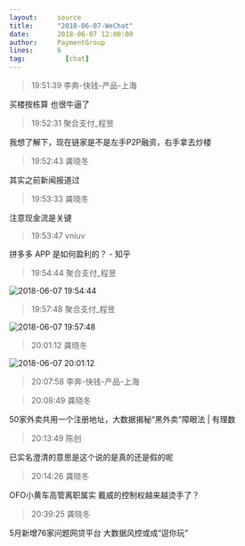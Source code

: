 ```yaml
---
layout:     source 
title:      "2018-06-07-WeChat"
date:       2018-06-07 12:00:00
author:     PaymentGroup
lines:      6 
tag:		  [chat]
---
```

> 19:51:39  李奔-快钱-产品-上海  
   
买楼按栋算 也很牛逼了  
   
> 19:52:31  聚合支付_程昱  
   
我想了解下，现在链家是不是左手P2P融资，右手拿去炒楼  
   
> 19:52:43  龚晓冬  
   
其实之前新闻报道过  
   
> 19:53:33  龚晓冬  
   
注意现金流是关键  
   
> 19:53:47  vniuv  
   
拼多多 APP 是如何盈利的？ - 知乎  
   
> 19:54:44  聚合支付_程昱  
   
![2018-06-07 19:54:44](http://static.cocolian.cn/img/201806/20180607_195444.png) 
   
> 19:57:48  聚合支付_程昱  
   
![2018-06-07 19:57:48](http://static.cocolian.cn/img/201806/20180607_195748.png) 
   
> 20:01:12  龚晓冬  
   
![2018-06-07 20:01:12](http://static.cocolian.cn/img/201806/20180607_200112.png) 
   
> 20:07:58  李奔-快钱-产品-上海  
   
  
   
> 20:08:49  龚晓冬  
   
50家外卖共用一个注册地址，大数据揭秘“黑外卖”障眼法 | 有理数  
   
> 20:13:49  陈创  
   
已实名澄清的意思是这个说的是真的还是假的呢  
   
> 20:14:26  龚晓冬  
   
OFO小黄车高管离职属实 戴威的控制权越来越烫手了？  
   
> 20:39:25  龚晓冬  
   
5月新增76家问题网贷平台 大数据风控或成“逗你玩”  
   

